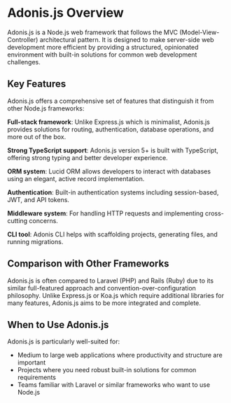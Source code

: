 # Adonis.js Overview

Adonis.js is a Node.js web framework that follows the MVC (Model-View-Controller) architectural pattern. It is designed to make server-side web development more efficient by providing a structured, opinionated environment with built-in solutions for common web development challenges.

## Key Features

Adonis.js offers a comprehensive set of features that distinguish it from other Node.js frameworks:

**Full-stack framework**: Unlike Express.js which is minimalist, Adonis.js provides solutions for routing, authentication, database operations, and more out of the box.

**Strong TypeScript support**: Adonis.js version 5+ is built with TypeScript, offering strong typing and better developer experience.

**ORM system**: Lucid ORM allows developers to interact with databases using an elegant, active record implementation.

**Authentication**: Built-in authentication systems including session-based, JWT, and API tokens.

**Middleware system**: For handling HTTP requests and implementing cross-cutting concerns.

**CLI tool**: Adonis CLI helps with scaffolding projects, generating files, and running migrations.

## Comparison with Other Frameworks

Adonis.js is often compared to Laravel (PHP) and Rails (Ruby) due to its similar full-featured approach and convention-over-configuration philosophy. Unlike Express.js or Koa.js which require additional libraries for many features, Adonis.js aims to be more integrated and complete.

## When to Use Adonis.js

Adonis.js is particularly well-suited for:
- Medium to large web applications where productivity and structure are important
- Projects where you need robust built-in solutions for common requirements
- Teams familiar with Laravel or similar frameworks who want to use Node.js